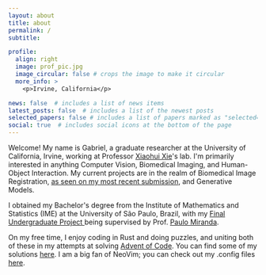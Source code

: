 ```yaml
---
layout: about
title: about
permalink: /
subtitle: 

profile:
  align: right
  image: prof_pic.jpg
  image_circular: false # crops the image to make it circular
  more_info: >
    <p>Irvine, California</p>

news: false  # includes a list of news items
latest_posts: false  # includes a list of the newest posts
selected_papers: false # includes a list of papers marked as "selected={true}"
social: true  # includes social icons at the bottom of the page
---
```


Welcome! My name is Gabriel, a graduate researcher at the University of California, Irvine, working at Professor [Xiaohui Xie](https://ics.uci.edu/~xhx/)'s lab.  I'm primarily interested in anything Computer Vision, Biomedical Imaging, and Human-Object Interaction. My current projects are in the realm of Biomedical Image Registration, [as seen on my most recent submission](https://arxiv.org/abs/2311.15497), and Generative Models. 

I obtained my Bachelor's degree from the Institute of Mathematics and Statistics (IME) at the University of São Paulo, Brazil, with my [ Final Undergraduate Project ](https://linux.ime.usp.br/~gaabriel/mac0499/monografia) being supervised by Prof. [Paulo Miranda]( http://www.vision.ime.usp.br/~pmiranda/).  

On my free time, I enjoy coding in Rust and doing puzzles, and uniting both of these in my attempts at solving [Advent of Code](https://adventofcode.com). You can find some of my solutions [here](https://github.com/gabrie-l/advent-of-code/tree/main). I am a big fan of NeoVim; you can check out my .config files [here](https://github.com/gabrie-l/vim-config).

